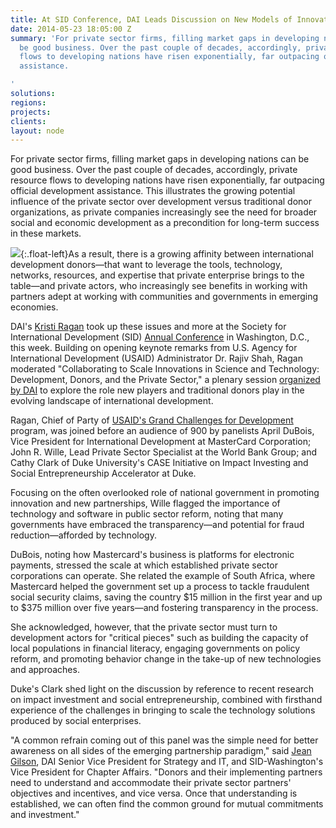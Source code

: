 ```yaml
---
title: At SID Conference, DAI Leads Discussion on New Models of Innovation and Collaboration
date: 2014-05-23 18:05:00 Z
summary: 'For private sector firms, filling market gaps in developing nations can
  be good business. Over the past couple of decades, accordingly, private resource
  flows to developing nations have risen exponentially, far outpacing official development
  assistance.

'
solutions: 
regions: 
projects: 
clients: 
layout: node
---
```


For private sector firms, filling market gaps in developing nations can be good business. Over the past couple of decades, accordingly, private resource flows to developing nations have risen exponentially, far outpacing official development assistance. This illustrates the growing potential influence of the private sector over development versus traditional donor organizations, as private companies increasingly see the need for broader social and economic development as a precondition for long-term success in these markets.

![][1]{:.float-left}As a result, there is a growing affinity between international development donors—that want to leverage the tools, technology, networks, resources, and expertise that private enterprise brings to the table—and private actors, who increasingly see benefits in working with partners adept at working with communities and governments in emerging economies.

DAI's [Kristi Ragan][2] took up these issues and more at the Society for International Development (SID) [Annual Conference][3] in Washington, D.C., this week. Building on opening keynote remarks from U.S. Agency for International Development (USAID) Administrator Dr. Rajiv Shah, Ragan moderated "Collaborating to Scale Innovations in Science and Technology: Development, Donors, and the Private Sector," a plenary session [organized by DAI][4] to explore the role new players and traditional donors play in the evolving landscape of international development.

Ragan, Chief of Party of [USAID's Grand Challenges for Development][5] program, was joined before an audience of 900 by panelists April DuBois, Vice President for International Development at MasterCard Corporation; John R. Wille, Lead Private Sector Specialist at the World Bank Group; and Cathy Clark of Duke University's CASE Initiative on Impact Investing and Social Entrepreneurship Accelerator at Duke.

Focusing on the often overlooked role of national government in promoting innovation and new partnerships, Wille flagged the importance of technology and software in public sector reform, noting that many governments have embraced the transparency—and potential for fraud reduction—afforded by technology.

DuBois, noting how Mastercard's business is platforms for electronic payments, stressed the scale at which established private sector corporations can operate. She related the example of South Africa, where Mastercard helped the government set up a process to tackle fraudulent social security claims, saving the country $15 million in the first year and up to $375 million over five years—and fostering transparency in the process.

She acknowledged, however, that the private sector must turn to development actors for "critical pieces" such as building the capacity of local populations in financial literacy, engaging governments on policy reform, and promoting behavior change in the take-up of new technologies and approaches.

Duke's Clark shed light on the discussion by reference to recent research on impact investment and social entrepreneurship, combined with firsthand experience of the challenges in bringing to scale the technology solutions produced by social enterprises.

"A common refrain coming out of this panel was the simple need for better awareness on all sides of the emerging partnership paradigm," said [Jean Gilson][6], DAI Senior Vice President for Strategy and IT, and SID-Washington's Vice President for Chapter Affairs. "Donors and their implementing partners need to understand and accommodate their private sector partners' objectives and incentives, and vice versa. Once that understanding is established, we can often find the common ground for mutual commitments and investment."

[1]: /assets/images/news/SIDbooth1.jpg
[2]: /who-we-are/our-team/kristi-ragan
[3]: http://www.sidw.org/2014-annual-conference
[4]: /news/dai-moderate-panel-innovations-science-technology-sid-conference
[5]: /our-work/projects/worldwide-grand-challenges-development-implementation-services
[6]: /who-we-are/leadership/jean-gilson
